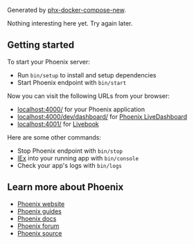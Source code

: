 Generated by [phx-docker-compose-new](https://github.com/mnishiguchi/phx-docker-compose-new).

Nothing interesting here yet. Try again later.

## Getting started

To start your Phoenix server:

* Run `bin/setup` to install and setup dependencies
* Start Phoenix endpoint with `bin/start`

Now you can visit the following URLs from your browser:

* [localhost:4000/](http://localhost:4000) for your Phoenix application
* [localhost:4000/dev/dashboard/](http://localhost:4000/dev/dashboard) for [Phoenix LiveDashboard](https://hexdocs.pm/phoenix_live_dashboard)
* [localhost:4001/](http://localhost:4001) for [Livebook](https://livebook.dev/)

Here are some other commands:

* Stop Phoenix endpoint with `bin/stop`
* [IEx](https://elixirschool.com/en/lessons/basics/iex_helpers) into your running app with `bin/console`
* Check your app's logs with `bin/logs`

## Learn more about Phoenix

* [Phoenix website](https://www.phoenixframework.org)
* [Phoenix guides](https://hexdocs.pm/phoenix/overview.html)
* [Phoenix docs](https://hexdocs.pm/phoenix)
* [Phoenix forum](https://elixirforum.com/c/phoenix-forum)
* [Phoenix source](https://github.com/phoenixframework/phoenix)
